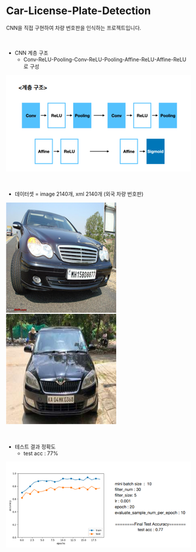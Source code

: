 # Car-License-Plate-Detection

CNN을 직접 구현하여 차량 번호판을 인식하는 프로젝트입니다.
<br/><br/><br/>

* CNN 계층 구조
  * Conv-ReLU-Pooling-Conv-ReLU-Pooling-Affine-ReLU-Affine-ReLU 로 구성

<img src="./images/cnn구조.png" />
<br/><br/><br/>

* 데이터셋 = image 2140개, xml 2140개 (외국 차량 번호판)

<img src="./images/N187.jpeg" width="300" height="300"/> <img src="./images/KA11.jpg" width="300" height="300"/>
<br/><br/><br/>

* 테스트 결과 정확도
  * test acc : 77%

<img src="./images/test_acc.png" />
